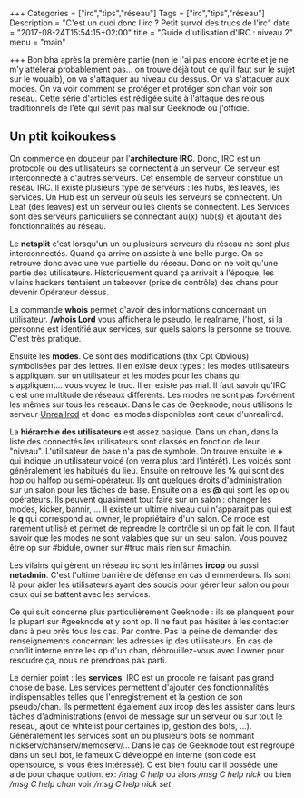 +++
Categories = ["irc","tips","réseau"]
Tags = ["irc","tips","réseau"]
Description = "C'est un quoi donc l'irc ? Petit survol des trucs de l'irc"
date = "2017-08-24T15:54:15+02:00"
title = "Guide d'utilisation d'IRC : niveau 2"
menu = "main"

+++
Bon bha après la première partie (non je l'ai pas encore écrite et je ne m'y attelerai probablement pas… on trouve déjà tout ce qu'il faut sur le sujet sur le wouaib), on va s'attaquer au niveau du dessus. On va s'attaquer aux modes. On va voir comment se protéger et protéger son chan voir son réseau. Cette série d'articles est rédigée suite à l'attaque des relous traditionnels de l'été qui sévit pas mal sur Geeknode où j'officie.

## Un ptit koikoukess
On commence en douceur par l'**architecture IRC**. Donc, IRC est un protocole où des utilisateurs se connectent à un serveur. Ce serveur est interconnecté à d'autres serveurs. Cet ensemble de serveur constitue un réseau IRC. Il existe plusieurs type de serveurs  : les hubs, les leaves, les services. Un Hub est un serveur où seuls les serveurs se connectent. Un Leaf (des leaves) est un serveur où les clients se connectent. Les Services sont des serveurs particuliers se connectant au(x) hub(s) et ajoutant des fonctionnalités au réseau.

Le **netsplit** c'est lorsqu'un un ou plusieurs serveurs du réseau ne sont plus interconnectés. Quand ça arrive on assiste à une belle purge. On se retrouve donc avec une vue partielle du réseau. Donc on ne voit qu'une partie des utilisateurs. Historiquement quand ça arrivait à l'époque, les vilains hackers tentaient un takeover (prise de contrôle) des chans pour devenir Opérateur dessus.

La commande **whois** permet d'avoir des informations concernant un utilisateur. **/whois Lord** vous affichera le pseudo, le realname, l'host, si la personne est identifié aux services, sur quels salons la personne se trouve. C'est très pratique.

Ensuite les **modes**. Ce sont des modifications (thx Cpt Obvious) symbolisées par des lettres. Il en existe deux types : les modes utilisateurs s'appliquant sur un utilisateur et les modes pour les chans qui s'appliquent… vous voyez le truc. Il en existe pas mal. Il faut savoir qu'IRC c'est une multitude de réseaux différents. Les modes ne sont pas forcément les mêmes sur tous les réseaux. Dans le cas de Geeknode, nous utilisons le serveur [UnrealIrcd](https://unrealircd.org) et donc les modes disponibles sont ceux d'unrealircd.

La **hiérarchie des utilisateurs** est assez basique. Dans un chan, dans la liste des connectés les utilisateurs sont classés en fonction de leur "niveau". L'utilisateur de base n'a pas de symbole. On trouve ensuite le **+** qui indique un utilisateur voicé (on verra plus tard l'intérêt). Les voicés sont généralement les habitués du lieu. Ensuite on retrouve les **%** qui sont des hop ou halfop ou semi-opérateur. Ils ont quelques droits d'administration sur un salon pour les tâches de base. Ensuite on a les **@** qui sont les op ou opérateurs. Ils peuvent quasiment tout faire sur un salon : changer les modes, kicker, bannir, … Il existe un ultime niveau qui n'apparait pas qui est le **q** qui correspond au owner, le propriétaire d'un salon. Ce mode est rarement utilisé et permet de reprendre le contrôle si un op fait le con. Il faut savoir que les modes ne sont valables que sur un seul salon. Vous pouvez être op sur #bidule, owner sur #truc mais rien sur #machin.

Les vilains qui gèrent un réseau irc sont les infâmes **ircop** ou aussi **netadmin**. C'est l'ultime barrière de défense en cas d'emmerdeurs. Ils sont là pour aider les utilisateurs ayant des soucis pour gérer leur salon ou pour ceux qui se battent avec les services.

Ce qui suit concerne plus particulièrement Geeknode : ils se planquent pour la plupart sur #geeknode et y sont op. Il ne faut pas hésiter à les contacter dans à peu près tous les cas. Par contre. Pas la peine de demander des renseignements concernant les adresses ip des utilisateurs. En cas de conflit interne entre les op d'un chan, débrouillez-vous avec l'owner pour résoudre ça, nous ne prendrons pas parti.

Le dernier point : les **services**. IRC est un procole ne faisant pas grand chose de base. Les services permettent d'ajouter des fonctionnalités indispensables telles que l'enregistrement et la gestion de son pseudo/chan. Ils permettent également aux ircop des les assister dans leurs tâches d'administrations (envoi de message sur un serveur ou sur tout le réseau, ajout de whitelist pour certaines ip, gestion des bots, …). Généralement les services sont un ou plusieurs bots se nommant nickserv/chanserv/memoserv/… Dans le cas de Geeknode tout est regroupé dans un seul bot, le fameux C développé en interne (son code est opensource, si vous êtes intéressé). C est bien foutu car il possède une aide pour chaque option. ex: */msg C help* ou alors */msg C help nick* ou bien */msg C help chan* voir */msg C help nick set*
